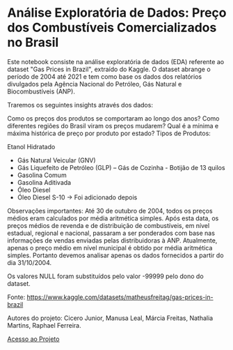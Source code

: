 # Análise Exploratória de Dados: Preço dos Combustíveis Comercializados no Brasil 

Este notebook consiste na análise exploratória de dados (EDA) referente ao dataset "Gas Prices in Brazil", extraído do Kaggle. O dataset abrange o período de 2004 até 2021 e tem como base os dados dos relatórios divulgados pela Agência Nacional do Petróleo, Gás Natural e Biocombustíveis (ANP).

Traremos os seguintes insights através dos dados:

Como os preços dos produtos se comportaram ao longo dos anos?
Como diferentes regiões do Brasil viram os preços mudarem?
Qual é a mínima e máxima histórica de preço por produto por estado?
Tipos de Produtos:

Etanol Hidratado
* Gás Natural Veicular (GNV)
* Gás Liquefeito de Petróleo (GLP) – Gás de Cozinha - Botijão de 13 quilos
* Gasolina Comum
* Gasolina Aditivada
* Óleo Diesel
* Óleo Diesel S-10 -> Foi adicionado depois

Observações importantes: Até 30 de outubro de 2004, todos os preços médios eram calculados por média aritmética simples. Após esta data, os preços médios de revenda e de distribuição de combustíveis, em nível estadual, regional e nacional, passaram a ser ponderados com base nas informações de vendas enviadas pelas distribuidoras à ANP. Atualmente, apenas o preço médio em nível municipal é obtido por média aritmética simples. Portanto devemos analisar apenas os dados fornecidos a partir do dia 31/10/2004.

Os valores NULL foram substituídos pelo valor -99999 pelo dono do dataset.

Fonte: https://www.kaggle.com/datasets/matheusfreitag/gas-prices-in-brazil

Autores do projeto: Cicero Junior, Manusa Leal, Márcia Freitas, Nathalia Martins, Raphael Ferreira.

[Acesso ao Projeto](EDA_Projeto_Gas.ipynb) 
